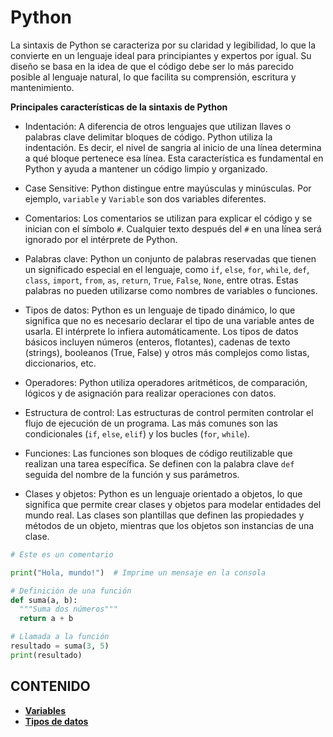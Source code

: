 # Python

La sintaxis de Python se caracteriza por su claridad y legibilidad, lo que la convierte en un lenguaje ideal para principiantes y expertos por igual. Su diseño se basa en la idea de que el código debe ser lo más parecido posible al lenguaje natural, lo que facilita su comprensión, escritura y mantenimiento.

**Principales características de la sintaxis de Python**

- Indentación: A diferencia de otros lenguajes que utilizan llaves o palabras clave delimitar bloques de código. Python utiliza la indentación. Es decir, el nivel de sangria al inicio de una línea determina a qué bloque pertenece esa línea. Esta característica es fundamental en Python y ayuda a mantener un código limpio y organizado.

- Case Sensitive: Python distingue entre mayúsculas y minúsculas. Por ejemplo, `variable` y `Variable` son dos variables diferentes.

- Comentarios: Los comentarios se utilizan para explicar el código y se inician con el símbolo `#`. Cualquier texto después del `#` en una línea será ignorado por el intérprete de Python.

- Palabras clave: Python un conjunto de palabras reservadas que tienen un significado especial en el lenguaje, como `if`, `else`, `for`, `while`, `def`, `class`, `import`, `from`, `as`, `return`, `True`, `False`, `None`, entre otras. Estas palabras no pueden utilizarse como nombres de variables o funciones.

- Tipos de datos: Python es un lenguaje de tipado dinámico, lo que significa que no es necesario declarar el tipo de una variable antes de usarla. El intérprete lo infiera automáticamente. Los tipos de datos básicos incluyen números (enteros, flotantes), cadenas de texto (strings), booleanos (True, False) y otros más complejos como listas, diccionarios, etc.

- Operadores: Python utiliza operadores aritméticos, de comparación, lógicos y de asignación para realizar operaciones con datos.

- Estructura de control: Las estructuras de control permiten controlar el flujo de ejecución de un programa. Las más comunes son las condicionales (`if`, `else`, `elif`) y los bucles (`for`, `while`).

- Funciones: Las funciones son bloques de código reutilizable que realizan una tarea específica. Se definen con la palabra clave `def` seguida del nombre de la función y sus parámetros.

- Clases y objetos: Python es un lenguaje orientado a objetos, lo que significa que permite crear clases y objetos para modelar entidades del mundo real. Las clases son plantillas que definen las propiedades y métodos de un objeto, mientras que los objetos son instancias de una clase.

```python
# Este es un comentario

print("Hola, mundo!")  # Imprime un mensaje en la consola

# Definición de una función
def suma(a, b):
  """Suma dos números"""
  return a + b

# Llamada a la función
resultado = suma(3, 5)
print(resultado)
```

## CONTENIDO

- **[Variables](01_variables/01_variables.md)**
- **[Tipos de datos](02_tipos_datos/02_tipos_datos.md)**